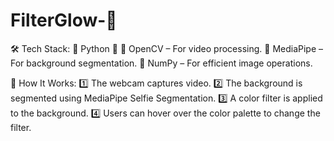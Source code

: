 # FilterGlow-🎨
🛠️ Tech Stack:
🔹 Python 🐍
🔹 OpenCV – For video processing.
🔹 MediaPipe – For background segmentation.
🔹 NumPy – For efficient image operations.

📸 How It Works:
1️⃣ The webcam captures video.
2️⃣ The background is segmented using MediaPipe Selfie Segmentation.
3️⃣ A color filter is applied to the background.
4️⃣ Users can hover over the color palette to change the filter.

